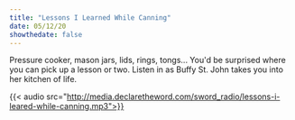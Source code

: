 ```yaml
---
title: "Lessons I Learned While Canning"
date: 05/12/20
showthedate: false
---
```


Pressure cooker, mason jars, lids, rings, tongs... You'd be surprised where you can pick up a lesson or two. Listen in as Buffy St. John takes you into her kitchen of life.
<!--more-->
{{< audio src="http://media.declaretheword.com/sword_radio/lessons-i-leared-while-canning.mp3">}}